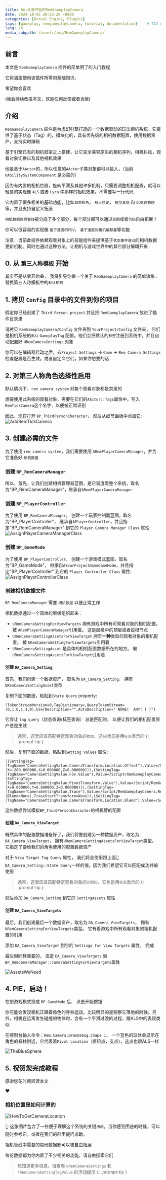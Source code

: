 ```yaml
---
title: Re:从零开始的RemGameplayCamera
date: 2024-10-05 20:55:20 +0800
categories: [Unreal Engine, Plugins]
tags: [gameplay, remgameplaycamera, tutorial, documentation]    # TAG names should always be lowercase
lang: zh
media_subpath: /assets/img/RemGameplayCamera/
---
```


## 前言

本文是 `RemGameplayCamera` 插件的简单明了的入门教程

它将涵盖使用该插件所需的基础知识。

希望你会喜欢

(我会持续改进本文，欢迎任何反馈或者贡献)


## 介绍

`RemGameplayCamera` 插件是为虚幻引擎打造的一个数据驱动的玩法相机系统。它提供了基于状态（Tag）的，模块化的，具有优先级的相机数据配置，使用数据资产，支持实时编辑

基于引擎已有的相机框架之上搭建，让它完全兼容原生的相机序列，相机抖动，观看对象切换以及其他相机效果

他是基于`AActor`的，所以任意的`AActor`子类对象都可以接入，（当前 `UAbilitySystemComponent` 是必需的）

因为有内置的相机位置，旋转平滑及其他许多机制，只需要调整相机配置，就可以轻易的实现像 `ALS` 或者 `Lyra` 中那样的相机效果，不需要写一行代码

它内置了很多相关的基础功能，比如`自由视角`， `敌人锁定`， `模型渐隐` 和 `后处理管理`等，并且支持自定义拓展

`相机数据处理管线`被分成了多个部分，每个部分都可以通过`蓝图`或者`代码`自由拓展！

你可以很容易的实现像 `基于速度的FOV`， `基于速度的相机偏移量`等功能

注意：当前此插件依赖观看对象上的技能组件来提供基于`状态事件驱动`的相机数据更新机制。同时也通过这种方法，让相机与游戏世界中的其它部分解耦开来

## 0. 从 `第三人称模板` 开始

其实不是从零开始😀， 我将引导你做一个关于 `RemGameplayCamera` 的简单演练：替换第三人称模板中的`默认相机`

## 1. 拷贝 `Config` 目录中的文件到你的项目

假定你已经创建了 `Third Person project` 并且把 `RemGameplayCamera` 放进了插件目录里

请拷贝 `RemGameplayCamera/Config` 文件夹到 `YourProject/Config` 文件夹， 它们是相机系统的`默认` `GameplayTag` 配置。他们会把默认的`标签`注册到系统中，并且自动配置好 `URemCameraSettings` 对象

你可以在编辑器启动之后，去`Project Settings` -> `Game` -> `Rem Camera Settings` 检查配置是否生效。或者自定义它们，如果你想要的话

## 2. 对第三人称角色选择性启用

默认情况下，`rem camera system` 对每个观看对象都是禁用的

想要使用此系统的观看对象，需要在它们的`AActor::Tags`属性中，写入`RemTickCamera`这个名字，以便被正常识别

因此，现在打开 `BP_ThirdPersonCharacter`， 然后从细节面板中添加它:
![AddRemTickCamera](AddRemTickCamera.jpg)

## 3. 创建必需的文件

为了使用 `rem camera system`，我们需要使用 `ARemPlayerCameraManager`，并为它准备好 `相机数据`

### 创建 `BP_RemCameraManager`

所以，首先，让我们创建相机管理器蓝图，是它调度着整个系统，取名为"BP_RemCameraManager"，继承自`ARemPlayerCameraManager`

### 创建 `BP_PlayerController`

为了使用 `BP_RemCameraManager`， 创建一个玩家控制器蓝图，取名为"BP_PlayerController"， 继承自`APlayerController`，并且指定"BP_RemCameraManager" 到它的 `Player Camera Manager Class` 属性:
![AssignPlayerCameraManagerClass](AssignPlayerCameraManagerClass.jpg)

### 创建 `BP_GameMode`

为了使用 `BP_PlayerController`， 创建一个游戏模式蓝图，取名为"BP_GameMode"， 继承自`AYourProjectNameGameMode`，并且指定"BP_PlayerController" 到它的 `Player Controller Class` 属性:
![AssignPlayerControllerClass](AssignPlayerControllerClass.jpg)

### 创建相机数据文件

`BP_RemCameraManager` 需要 `相机数据` 以便正常工作

相机数据通过一个简单的层级组织起来：
- `URemCameraSettingForViewTargets` 拥有游戏中所有可观看对象的相机配置。 被 `ARemPlayerCameraManager`引用着。 这是层级中的顶层或者说根节点
- `URemCameraSettingAssetsForViewTarget` 拥有**一种**类型的观看对象的相机配置。 被 `URemCameraSettingForViewTargets`引用着
- `URemCameraSettingAsset` 是具体的相机配置数据所在的地方。 被`URemCameraSettingAssetsForViewTarget`引用着


#### 创建 `DA_Camera_Setting`

首先，我们创建一个数据资产， 取名为 `DA_Camera_Setting`， 拥有`URemCameraSettingAsset`类型

复制下面的数据，粘贴到`State Query` property:

```
(TokenStreamVersion=0,TagDictionary=,QueryTokenStream=(0,1,6,1,1,0),UserDescription="",AutoDescription=" NONE(  ANY( ) )")
```
它会让 `tag query`（状态查询/标签查询） 总是匹配的， 以便让我们的相机配置资产总是生效

> 通常，这里应该匹配特定观看对象的`状态`，这些状态是用`标签`表示的
{: .prompt-tip }

然后，复制下面的数据，粘贴到`Setting Values` 属性:

```
((SettingTag=(TagName="CameraSettingValue.CameraTransform.Location.Offset"),Value=/Script/RemGameplayCamera.RemCameraDataLocationOffset_Fixed(Offset=(X=-280.000000,Y=0.000000,Z=0.000000))),(SettingTag=(TagName="CameraSettingValue.Fov.Value"),Value=/Script/RemGameplayCamera.RemCameraDataFov_Fixed(Fov=90.000000)),(SettingTag=(TagName="CameraSettingValue.PivotTransform.Value"),Value=/Script/RemGameplayCamera.RemCameraDataTransform_MeshTransform(SocketName="spine_05",Offset=(X=0.000000,Y=0.000000,Z=0.000000))),(SettingTag=(TagName="CameraSettingValue.Trace"),Value=/Script/RemGameplayCamera.RemCameraDataTrace_Collision(TraceRadius=12.000000,TraceDistanceRatioInterpolationSpeed=10.000000,TraceStartLocationAlpha=(Blend=None),TraceStartTransform=None)),(SettingTag=(TagName="CameraSettingValue.CameraTransform.Location.Blend"),Value=/Script/RemGameplayCamera.RemCameraDataBlendAlpha_Blend(Blend=/Script/RemGameplayCamera.RemCameraAlphaBlend(Blend=/Script/RemGameplayCamera.RemAlphaBlendOption(BlendTime=1.000000)))))
```

这些数据尝试模拟`BP_ThirdPersonCharacter`的相机臂的配置

#### 创建 `DA_Camera_ViewTarget`

既然具体的配置数据准备好了，我们将要创建另一种数据资产，取名为 `DA_Camera_ViewTarget`， 拥有`URemCameraSettingAssetsForViewTarget`类型。 它指定了要给我们的角色使用的配置数据资产

对于 `View Target Tag Query` 属性， 我们将会使用跟上面👆   `DA_Camera_Setting::State Query`一样的值，因为我们希望它可以匹配成功并被使用

> 通常，这里应该匹配特定观看对象的`识别码`，它也是用`标签`表示的
{: .prompt-tip }

然后添加 `DA_Camera_Setting` 到它的 `SettingAssets` 属性


#### 创建 `DA_Camera_ViewTargets`

最后，我们创建最后一个数据资产，取名为 `DA_Camera_ViewTargets`， 拥有 `URemCameraSettingForViewTargets`类型。 它有着游戏中所有观看对象的相机配置的引用

添加 `DA_Camera_ViewTarget` 到它的 `Settings for View Targets` 属性， 完成


最后但同样重要的， 指定 `DA_Camera_ViewTargets` 到 `BP_RemCameraManager::CameraSettingForViewTargets`属性

![AssetsWeNeed](AssetsWeNeed.jpg)

## 4. PIE，启动！

在把游戏模式换成 `BP_GameMode` 后， 点击开始按钮

你可能会发现相机正跟着角色的脊柱运动，比较明显的是观察它落地的时候。另外，相机在远离发生碰撞的物体时，会有一个平滑过渡的过程，跟ALS中的表现类似

在控制台输入命令：`Rem.Camera.DrawDebug.Shape 1`， 一个蓝色的球体会显示在角色的脊柱附近，它代表着`Pivot Location`（枢纽点，支点），这点也跟ALS一样

![TheBlueSphere](TheBlueSphere.jpg)

## 5. 祝贺您完成教程

感谢您花时间阅读本文

♥

### 相机位置是如何计算的

![HowToGetCameraLocation](HowToGetCameraLocation.png)

👆 这张图片包含了一些便于理解这个系统的关键`用语`，当你感到困惑的时候，可以随时参考它，或者在我们的群里提问求助。

相机管线中需要的每份数据都可以被自由拓展

每份数据都为你内置了不少相关的功能，请自由探索它们

> 想知道更多信息，请查看 `URemCameraSettings` 和 `FRemCameraSettingTagValue` 的浮动提示
{: .prompt-tip }
